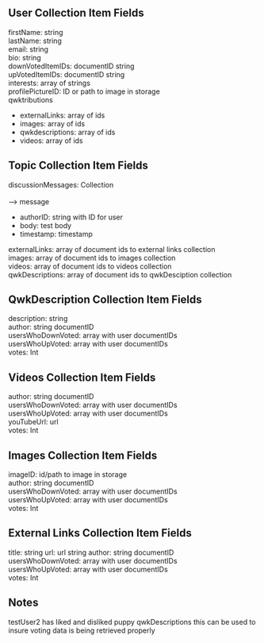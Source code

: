 ## User Collection Item Fields
firstName: string <br>
lastName: string <br>
email: string <br>
bio: string <br>
downVotedItemIDs: documentID string <br>
upVotedItemIDs: documentID string <br>
interests: array of strings <br>
profilePictureID: ID or path to image in storage <br>
qwktributions <br>
<ul>
        <li>externalLinks: array of ids 
        <li>images: array of ids 
        <li>qwkdescriptions: array of ids 
        <li>videos: array of ids 
</ul>


## Topic Collection Item Fields  
discussionMessages: Collection <br>    
--> message
        <ul>
        <li>authorID: string with ID for user 
        <li>body: test body
        <li>timestamp: timestamp 
        </ul>   

externalLinks: array of document ids to external links collection <br>
images: array of document ids to images collection<br>
videos: array of document ids to videos collection<br>
qwkDescriptions: array of document ids to qwkDesciption collection<br>

## QwkDescription Collection Item Fields
description: string <br>
author: string documentID  <br>
usersWhoDownVoted: array with user documentIDs <br>
usersWhoUpVoted: array with user documentIDs <br>
votes: Int <br>

## Videos Collection Item Fields
author: string documentID  <br>
usersWhoDownVoted: array with user documentIDs <br>
usersWhoUpVoted: array with user documentIDs <br>
youTubeUrl: url <br>
votes: Int <br>

## Images Collection Item Fields
imageID: id/path to image in storage <br>
author: string documentID  <br>
usersWhoDownVoted: array with user documentIDs <br>
usersWhoUpVoted: array with user documentIDs <br>
votes: Int <br>

## External Links Collection Item Fields
title: string
url: url string
author: string documentID  <br>
usersWhoDownVoted: array with user documentIDs <br>
usersWhoUpVoted: array with user documentIDs <br>
votes: Int <br>

## Notes
testUser2 has liked and disliked puppy qwkDescriptions this can be used to insure voting data is being retrieved properly 
